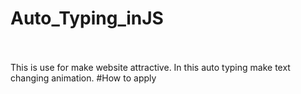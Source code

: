 # Auto_Typing_inJS <br> </br>
This is use for make website attractive. 
In this auto typing make text changing animation.
#How to apply

